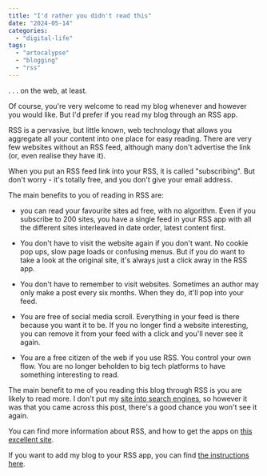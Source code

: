 ```yaml
---
title: "I'd rather you didn't read this"
date: "2024-05-14"
categories: 
  - "digital-life"
tags: 
  - "artocalypse"
  - "blogging"
  - "rss"
---
```


. . . on the web, at least.

Of course, you're very welcome to read my blog whenever and however you would like. But I'd prefer if you read my blog through an RSS app.

RSS is a pervasive, but little known, web technology that allows you aggregate all your content into one place for easy reading. There are very few websites without an RSS feed, although many don't advertise the link (or, even realise they have it).

When you put an RSS feed link into your RSS, it is called "subscribing". But don't worry - it's totally free, and you don't give your email address.

The main benefits to you of reading in RSS are:

- you can read your favourite sites ad free, with no algorithm. Even if you subscribe to 200 sites, you have a single feed in your RSS app with all the different sites interleaved in date order, latest content first.

- You don't have to visit the website again if you don't want. No cookie pop ups, slow page loads or confusing menus. But if you do want to take a look at the original site, it's always just a click away in the RSS app.

- You don't have to remember to visit websites. Sometimes an author may only make a post every six months. When they do, it'll pop into your feed.

- You are free of social media scroll. Everything in your feed is there because you want it to be. If you no longer find a website interesting, you can remove it from your feed with a click and you'll never see it again.

- You are a free citizen of the web if you use RSS. You control your own flow. You are no longer beholden to big tech platforms to have something interesting to read.

The main benefit to me of you reading this blog through RSS is you are likely to read more. I don't put my [site into search engines](https://thoughts.uncountable.uk/not-on-google/), so however it was that you came across this post, there's a good chance you won't see it again.

You can find more information about RSS, and how to get the apps on [this excellent site](https://aboutfeeds.com/).

If you want to add my blog to your RSS app, you can find [the instructions here](https://thoughts.uncountable.uk/rss-feed/).
